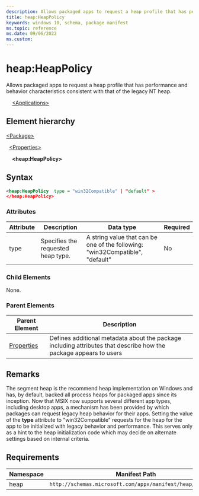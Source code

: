 ```yaml
---
description: Allows packaged apps to request a heap profile that has performance and behavior characteristics consistent with that of the legacy NT heap.
title: heap:HeapPolicy
keywords: windows 10, schema, package manifest
ms.topic: reference
ms.date: 09/06/2022
ms.custom: 
---
```


# heap:HeapPolicy

Allows packaged apps to request a heap profile that has performance and behavior characteristics consistent with that of the legacy NT heap.


&nbsp;&nbsp;&nbsp;&nbsp;[\<Applications\>](element-applications.md)

## Element hierarchy

[\<Package\>](element-package.md)


&nbsp;&nbsp;[\<Properties\>](element-properties.md)

&nbsp;&nbsp;&nbsp;&nbsp;**\<heap:HeapPolicy\>**

## Syntax


``` xml
<heap:HeapPolicy  type = "win32Compatible" | "default" >
</heap:HeapPolicy>
```

### Attributes

| Attribute | Description | Data type | Required |
|-----------|-------------|-----------|----------|
| type | Specifies the requested heap type. | A string value that can be one of the following: "win32Compatible", "default" | No |

### Child Elements

None.

### Parent Elements

| Parent Element | Description |
|---------------|-------------|
| [Properties](element-properties.md) | Defines additional metadata about the package including attributes that describe how the package appears to users  |

## Remarks

The segment heap is the recommend heap implementation on Windows and has, by default, backed all process heaps for packaged apps since its inception. Now that MSIX now supports several different app types, including desktop apps, a mechanism has been provided by which packages can request legacy heap behavior for their apps. Setting the value of the **type** attribute to "win32Compatible" requests for the heap for the app to be initialized with legacy behavior and performance. This serves only as a hint to the heap initialization code which may decide on alternate settings based on internal criteria.

## Requirements

| Namespace | Manifest Path | 
|---------------|-------------------------------------------------------------|
| heap | `http://schemas.microsoft.com/appx/manifest/heap/windows10` |